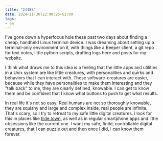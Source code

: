 ```yaml
---
title: "2448S"
date: 2024-11-30T22:00:25+02:00
tags:
- en
---
```


I've gone down a hyperfocus hole these past two days about finding a 
cheap, handheld Linux terminal device. I was dreaming about setting up 
a terminal-only environment on it, with things like a Beeper client, a 
git repo for text notes, little python scripts, drafting logs here and 
posts for my website.

I think what draws me to this idea is a feeling that the little apps 
and utilities in a Unix system are like little creatures, with 
personalities and quirks and behaviors that I can interact with. These 
software-creatures are easier, because while they have personalities 
to make them interesting and they "talk back" to me, they are clearly 
defined, knowable. I can get to know them and be confident that I know 
what buttons to push to get what results.

In real life it's not so easy. Real humans are not so thoroughly
knowable, they are squishy and large and complex inside, real people
are infinite. That's scary, so I try to retreat to my safe little
digital creatures. I look for this in places like 
[tilde.town](https://tilde.town), as well as in regular smartphone apps
and little obsessions like the current one. I want my safe, finite,
controllable digital creatures, that I can puzzle out and then once I
did, I can know them forever.
